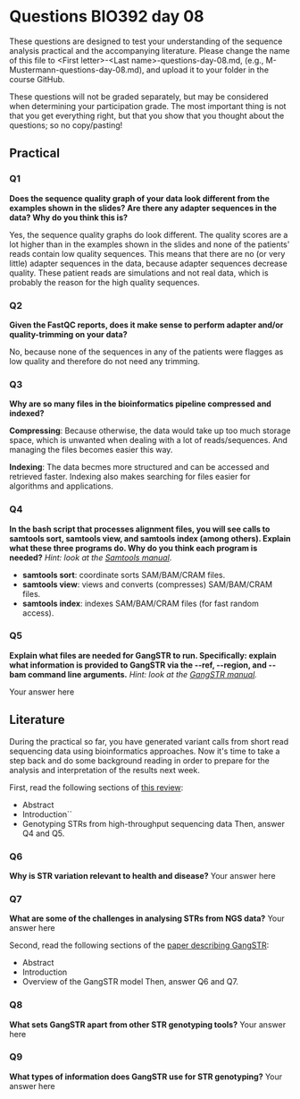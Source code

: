
# Questions BIO392 day 08
These questions are designed to test your understanding of the sequence analysis practical and the accompanying literature. Please change the name of this file to \<First letter\>-\<Last name\>-questions-day-08.md, (e.g., M-Mustermann-questions-day-08.md), and upload it to your folder in the course GitHub.

These questions will not be graded separately, but may be considered when determining your participation grade. The most important thing is not that you get everything right, but that you show that you thought about the questions; so no copy/pasting!

## Practical

### Q1
**Does the sequence quality graph of your data look different from the examples shown in the slides? Are there any adapter sequences in the data? Why do you think this is?**

Yes, the sequence quality graphs do look different. The quality scores are a lot higher than in the examples shown in the slides and none of the patients' reads contain low quality sequences. This means that there are no (or very little) adapter sequences in the data, because adapter sequences decrease quality. These patient reads are simulations and not real data, which is probably the reason for the high quality sequences.

### Q2
**Given the FastQC reports, does it make sense to perform adapter and/or quality-trimming on your data?**

No, because none of the sequences in any of the patients were flagges as low quality and therefore do not need any trimming.

### Q3
**Why are so many files in the bioinformatics pipeline compressed and indexed?**

**Compressing**: Because otherwise, the data would take up too much storage space, which is unwanted when dealing with a lot of reads/sequences. And managing the files becomes easier this way.

**Indexing**: The data becmes more structured and can be accessed and retrieved faster. Indexing also makes searching for files easier for algorithms and applications.

### Q4
**In the bash script that processes alignment files, you will see calls to samtools sort, samtools view, and samtools index (among others). Explain what these three programs do. Why do you think each program is needed?**
*Hint: look at the [Samtools manual](http://www.htslib.org/doc/samtools.html)*.

* **samtools sort**: coordinate sorts SAM/BAM/CRAM files.
* **samtools view**: views and converts (compresses) SAM/BAM/CRAM files.
* **samtools index**: indexes SAM/BAM/CRAM files (for fast random access).

### Q5
**Explain what files are needed for GangSTR to run. Specifically: explain what information is provided to GangSTR via the --ref, --region, and --bam command line arguments.**
*Hint: look at the [GangSTR manual](https://github.com/gymreklab/gangstr).*

Your answer here

## Literature
During the practical so far, you have generated variant calls from short read sequencing data using bioinformatics approaches. Now it's time to take a step back and do some background reading in order to prepare for the analysis and interpretation of the results next week. 

First, read the following sections of [this review](https://www.sciencedirect.com/science/article/pii/S0959437X16301538):
* Abstract
* Introduction``
* Genotyping STRs from high-throughput sequencing data
Then, answer Q4 and Q5.

### Q6
**Why is STR variation relevant to health and disease?**
Your answer here

### Q7
**What are some of the challenges in analysing STRs from NGS data?**
Your answer here

Second, read the following sections of the [paper describing GangSTR](https://academic.oup.com/nar/article/47/15/e90/5518310):
* Abstract
* Introduction
* Overview of the GangSTR model
Then, answer Q6 and Q7.

### Q8
**What sets GangSTR apart from other STR genotyping tools?**
Your answer here

### Q9
**What types of information does GangSTR use for STR genotyping?**
Your answer here

